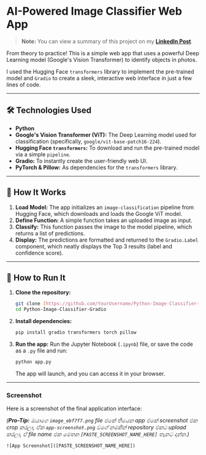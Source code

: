 # AI-Powered Image Classifier Web App

> **Note:** You can view a summary of this project on my [**LinkedIn Post**]([PASTE_YOUR_LINKEDIN_POST_LINK_HERE]).

From theory to practice! This is a simple web app that uses a powerful Deep Learning model (Google's Vision Transformer) to identify objects in photos.

I used the Hugging Face `transformers` library to implement the pre-trained model and `Gradio` to create a sleek, interactive web interface in just a few lines of code.

---

## 🛠️ Technologies Used

* **Python**
* **Google's Vision Transformer (ViT):** The Deep Learning model used for classification (specifically, `google/vit-base-patch16-224`).
* **Hugging Face `transformers`:** To download and run the pre-trained model via a simple `pipeline`.
* **Gradio:** To instantly create the user-friendly web UI.
* **PyTorch & Pillow:** As dependencies for the `transformers` library.

---

## 🚀 How It Works

1.  **Load Model:** The app initializes an `image-classification` pipeline from Hugging Face, which downloads and loads the Google ViT model.
2.  **Define Function:** A simple function takes an uploaded image as input.
3.  **Classify:** This function passes the image to the model pipeline, which returns a list of predictions.
4.  **Display:** The predictions are formatted and returned to the `Gradio.Label` component, which neatly displays the Top 3 results (label and confidence score).

---

## 🏃 How to Run It

1.  **Clone the repository:**
    ```bash
    git clone [https://github.com/YourUsername/Python-Image-Classifier-Gradio.git](https://github.com/YourUsername/Python-Image-Classifier-Gradio.git)
    cd Python-Image-Classifier-Gradio
    ```

2.  **Install dependencies:**
    ```bash
    pip install gradio transformers torch pillow
    ```

3.  **Run the app:**
    Run the Jupyter Notebook (`.ipynb`) file, or save the code as a `.py` file and run:
    ```bash
    python app.py
    ```
    The app will launch, and you can access it in your browser.

---
### Screenshot

Here is a screenshot of the final application interface:

*(**Pro-Tip:** ඔයාගෙ `image_ebf7f7.png` file එකේ තියෙන app එකේ screenshot එක crop කරලා, ඒක `app-screenshot.png` වගේ නමකින් repository එකට upload කරලා, ඒ file name එක මෙතන `[PASTE_SCREENSHOT_NAME_HERE]` තැනට දාන්න.)*

`![App Screenshot]([PASTE_SCREENSHOT_NAME_HERE])`
